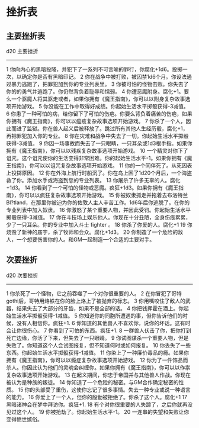 # 挫折表

## 主要挫折表

  d20   主要挫折
  ----- --------------------------------------------------------------------------------------------------------------------------------------
  1     你向内心的黑暗投降，并犯下了一系列不可言喻的罪行，你腐化+1d6。投掷一次，以确定你是否有黑暗印记。
  2     你在战争中被打败，被囚禁1d6个月。你设法通过暴力逃跑了，把罪犯加到你的专业列表里。
  3     你被可怕的怪物击败。你失去了你的的勇气并逃跑了。你仍然背负着耻辱和懦弱。
  4     你遭恶魔附身。腐化+1。要么一个驱魔人将其驱走或者，如果你拥有《魔王指南》，你可以以附身复杂故事选项开始游戏。
  5     你没能在工作中取得好成绩。你起始生活水平掷骰获得-3减值。
  6     你患了一种可怕的病，给你留下了可怕的伤疤。你要么背负着痛苦的伤疤，如果你拥有《魔王指南》，你可以以瘟疫复杂故事选项开始游戏。
  7     你杀了一个人，因此而进了监狱。你在兽人起义后被释放了。跳过所有其他人生经历骰，腐化+1，再把罪犯加入你的专业。
  8     你在灾难和战争中失去了一切。你起始生活水平掷骰获得-3减值。
  9     你因一场事故而失去了一只眼睛，一只耳朵或1d3根手指。如果你拥有《魔王指南》，你可以以残疾复杂故事选项开始游戏。
  10    一个精灵对你下了诅咒，这个诅咒使你的生活变得非常困难。你的起始生活水平-1。如果你拥有《魔王指南》，你可以以诅咒复杂故事选项开始游戏。
  11    你的一个同伴死了。从死因表上投掷原因。
  12    你在外海上航行时船沉了。你在岛上困了1d20个月后，一个海盗救了你。添加水手或海盗到您的专业列表。
  13    你屠杀了许多无辜的人。腐化+1d3。
  14    你看到了一个可怕的怪物或恶魔。疯狂+1d3。如果你拥有《魔王指南》，你可以以疯狂复杂故事选项开始游戏。
  15    你被奴隶抓走并拖着去布洛特兰 Bl?tland，在那里你被迫为你的佐敦人主人辛苦工作。1d6年后你逃脱了。在你的专业列表中加入奴隶。
  16    你激怒了某个重要人物，并因此受罚。你起始生活水平掷骰获得-3减值。
  17    你在斗技场上娱乐他人。你现在十分丑陋，全身伤痕累累，少了一只耳朵。你的专业中加入斗士 fighter 。
  18    你杀了你爱的人。腐化+1
  19    你烧毁了新神的庙宇，杀了牧师和会众。腐化+1d3。
  20    你制造了一个危险的敌人，一个想要伤害你的人。和GM一起制造一个合适的主要对手。

## 次要挫折

  d20   次要挫折
  ----- ----------------------------------------------------------------------------------------------------------------
  1     你杀死了一个怪物，它之前吞噬了一个对你很重要的人。
  2     在你冒犯了哥特gothi后，哥特用烙铁在你的脸上烙上了被抛弃的标志。
  3     你用嘴咬住了敌人的武器，结果失去了大部分的牙齿，如果不是全部的话。
  4     你把钱挥霍在酒上。你起始生活水平掷骰获得-1减值。
  5     你知道你的同胞所遭遇的事，但你告诉他们的时候，没有人相信你。疯狂+1.
  6     你知道的其他兽人不喜欢你，说你的坏话。这有时会让你很伤心。
  7     你看到了可怕的东西。疯狂+1.
  8     一群兽人伏击了你，把你打到死亡边缘，你活了下来，但失去了一只眼睛。
  9     你试图谋杀一个重要人物，但是失败了。你知道这个人会试图报复，但不知道何时或如何报复。
  10    你丢失了一些东西。你起始生活水平掷骰获得-1减值。
  11    你染上了一种廉价毒品的瘾。如果你拥有《魔王指南》，你可以以瘾症复杂故事选项开始游戏。
  12    你为了一件饰品而杀人。你因此认为他们的灵魂会纠缠你。如果你拥有《魔王指南》，你可以以作祟复杂故事选项开始游戏。
  13    在起义期间，你忠于帝国并与其他兽人作战。你现在被认为是种族的叛徒。
  14    你知道了一个危险的秘密。与GM合作确定秘密的性质。
  15    你的头部受了重伤，这使你忘记了很多事情。失去一种专业或说一种语言的能力。
  16    你爱上了一个人，但你的殷勤被拒绝了。你杀了这个人。腐化+1
  17    黑暗诸神会在梦中拜访你。疯狂+1.
  18    有个对你很重要的人失踪了，之后你就再没见过这个人。
  19    你被抢劫了。你起始生活水平-1。
  20    一连串的失望和失败让你变得愤世嫉俗。

 
